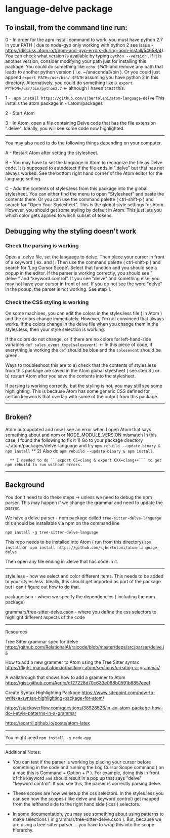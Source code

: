 # language-delve package

## To install, from the command line run:

0 - In order for the apm install command to work, you must have python 2.7 in your PATH ( due to node-gyp only working with python 2 see issue - https://discuss.atom.io/t/npm-and-gyp-errors-during-apm-install/54658/4). You can check what version is available by typing ```python --version``` . If it is another version, consider modifying your path just for installing this package. You could do something like ```echo $PATH``` and remove any path that leads to another python version ( i.e. ~/anaconda3/bin ). Or you could just append ```export PATH=/usr/bin/:$PATH``` assuming you have python 2 in this directory. Alternatively, you could do something like-> ```export PYTHON=/usr/bin/python2.7``` <- although I haven't test this.

1 - ``` apm install https://github.com/sjbertolani/atom-language-delve``` This installs the atom package in ~/.atom/packages

2 - Start Atom

3 - In Atom, open a file containing Delve code that has the file extension ".delve". Ideally, you will see some code now highlighted. 

---

You may also need to do the following things depending on your computer.

A - Restart Atom after setting the stylesheet.

B - You may have to set the language in Atom to recognize the file as Delve code. It is supposed to autodetect if the file ends in ".delve" but that has not always worked. See the bottom right hand corner of the Atom editor for the language setting.

C - Add the contents of styles.less from this package into the global stylesheet. You can either find the menu to open "Stylesheet" and paste the contents there. Or you can use the command palette ( ctrl-shift-p ) and search for "Open Your Stylesheet". This is the global style settings for Atom. However, you should get some styling by default in Atom. This just lets you which color gets applied to which subset of tokens.


## Debugging why the styling doesn't work

### Check the parsing is working
Open a .delve file, set the language to delve. Then place your cursor in front of a keyword ( ex. and ). Then use the command palette ( ctrl-shift-p ) and search for 'Log Cursor Scope'. Select that function and you should see a popup in the editor. If the parser is working correctly, you should see " delve " and "keyword.control". If you see "delve" and something else, you may not have your cursor in front of `and`. If you do not see the word "delve" in the popup, the parser is not working. See step 1. 

### Check the CSS styling is working
On some machines, you can edit the colors in the styles.less file ( in Atom ) and the colors change immediately. However, I'm not convinced that always works. If the colors change in the delve file when you change them in the styles.less, then your style selection is working. 

If the colors do not change, or if there are no colors for left-hand-side variables ```def sales_event_type[salesevent]``` <- In this piece of code, if everything is working the ```def``` should be blue and the ```salesevent``` should be green. 

Ways to troubleshoot this are to a) check that the contents of styles.less from this package are saved in the Atom global styesheet ( see step 3 ) or b) restart Atom after you save the contents into the stylesheet. 

If parsing is working correctly, but the styling is not, you may still see some highlighting. This is because Atom has some generic CSS defined for certain keywords that overlap with some of the output from this package.

---

## Broken?

Atom autoupdated and now I see an error when I open Atom that says something about and npm or NODE_MODULE_VERSION mismatch
    In this case, I found the following to fix it
      1) Go to your package directory ~/.atom/packages/delve-language and try ```npm rebuild --update-binary & npm install``` **
      2) Also do ```apm rebuild --update-binary & apm install```.
      
      ** I needed to do ```export CC=clang & export CXX=clang++``` to get npm rebuild to run without errors.
___

## Background


You don't need to do these steps -> unless we need to debug the npm parser. This may happen if we change the grammar and need to update the parser.

We have a delve parser - npm package called ```tree-sitter-delve-language```
this should be installable via npm on the command line

```npm install -g tree-sitter-delve-language```

This repo needs to be installed into Atom ( run from this directory)
```apm install``` or ``` apm install https://github.com/sjbertolani/atom-language-delve```

Then open any file ending in .delve that has code in it.

---

style.less - how we select and color different items. This needs to be added to your styles.less. Ideally, this should get imported as part of the package but I can't figure out how to do that. 

package.json - where we specify the dependencies ( including the npm package)

grammars/tree-sitter-delve.cson - where you define the css selectors to highlight different aspects of the code

---

Resources

Tree Sitter grammar spec for delve
https://github.com/RelationalAI/raicode/blob/master/deps/src/parser/delve.js

How to add a new grammer to Atom using the Tree Sitter syntax
https://flight-manual.atom.io/hacking-atom/sections/creating-a-grammar/

A walkthrough that shows how to add a grammer to Atom
https://gist.github.com/Aerijo/df27228d70c633e088b0591b8857eeef

Create Syntax Highlighting Package
https://www.sitepoint.com/how-to-write-a-syntax-highlighting-package-for-atom/

https://stackoverflow.com/questions/38928523/in-an-atom-package-how-do-i-style-patterns-in-a-grammar

https://acarril.github.io/posts/atom-latex

---

You might need ```npm install -g node-gyp```

---

Additional Notes:

- You can test if the parser is working by placing your cursor before something in the code and running the Log Cursor Scope command ( on a mac this is Command + Option + P ). For example, doing this in front of the keyword ```and``` should result in a pop up that says "delve" "keyword.control". If you see this, the parser is correctly parsing delve.

- These scopes are how we setup the css selectors. In the styles.less you can see how the scopes ( like delve and keyword.control) get mapped from the lefthand side to the right hand side ( css ) selectors.

- In some documentation, you may see something about using patterns to make selections ( in grammar/tree-sitter-delve.cson ). But, because we are using a tree-sitter parser.... you have to wrap this into the scope hierarchy. 
